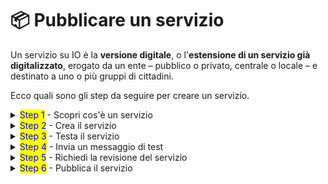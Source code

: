 # 📦 Pubblicare un servizio

Un servizio su IO è la **versione digitale**, o l'**estensione di un servizio già digitalizzato**, erogato da un ente – pubblico o privato, centrale o locale – e destinato a uno o più gruppi di cittadini.

Ecco quali sono gli step da seguire per creare un servizio.



<details>

<summary><mark style="color:blue;">Step 1</mark> - Scopri cos'è un servizio</summary>

Consulta il [Manuale dei servizi dell'app IO](https://docs.pagopa.it/manuale-servizi/) per scoprire:

* **cosa si intende per servizio** nel contesto di IO;
* quali sono le **tipologie di servizio** si possono erogare in IO e **quali funzionalità** si possono sfruttare;
* avere indicazioni su **come creare** i servizi;
* consultare **modelli di servizi** da poter utilizzare.

</details>

<details>

<summary><mark style="color:blue;">Step 2</mark> - Crea il servizio</summary>

Segui le istruzioni su come "[Creare un nuovo servizio](creare-un-servizio.md)"

</details>

<details>

<summary><mark style="color:blue;">Step 3</mark> - Testa il servizio</summary>

Prima di pubblicare il servizio in app, visualizza la scheda servizio in app per assicurarti che tutto sia corretto. Per farlo, leggi [provare-un-servizio-in-test.md](provare-un-servizio-in-test.md "mention")

</details>

<details>

<summary><mark style="color:blue;">Step 4</mark> - Invia un messaggio di test</summary>

Se vuoi, puoi anche inviare un messaggio di test. Per saperne di più sui messaggi e su come si inviano dei messaggi di testi, leggi come [inviare-un-messaggio](../inviare-un-messaggio/ "mention") e inviare [messaggi-di-test.md](../inviare-un-messaggio/messaggi-di-test.md "mention")

</details>

<details>

<summary><mark style="color:blue;">Step 5</mark> - Richiedi la revisione del servizio</summary>

Se è tutto pronto [sottometti il servizio alla valutazione](revisione-del-servizio.md) di PagoPA. Se il servizio verrà valutato positivamente sarà **approvato**, altrimenti verrà **respinto** con una motivazione, che ti verrà comunicata affinché tu possa modificarlo e sottoporlo nuovamente.

</details>

<details>

<summary><mark style="color:blue;">Step 6</mark> - Pubblica il servizio</summary>

Se non hai richiesto la pubblicazione automatica nella revisione, una volta approvato potrai [rendere visibile il servizio](visibilita-del-servizio.md) autonomamente.

</details>
